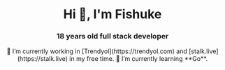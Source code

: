 <h1 align="center">Hi 👋, I'm Fishuke</h1>
<h3 align="center">18 years old full stack developer</h3>

<p align="center"> 
🔭 I’m currently working in [Trendyol](https://trendyol.com) and [stalk.live](https://stalk.live) in my free time.
🌱 I’m currently learning **Go**.
</p>
